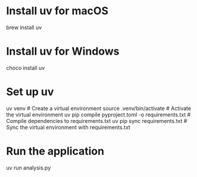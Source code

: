 # Install uv for macOS
brew install uv
# Install uv for Windows
choco install uv

# Set up uv
uv venv # Create a virtual environment
source .venv/bin/activate # Activate the virtual environment
uv pip compile pyproject.toml -o requirements.txt # Compile dependencies to requirements.txt
uv pip sync requirements.txt # Sync the virtual environment with requirements.txt

# Run the application
uv run analysis.py
